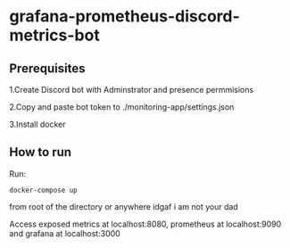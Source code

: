 # grafana-prometheus-discord-metrics-bot
 
## Prerequisites

1.Create Discord bot with Adminstrator and presence permmisions

2.Copy and paste bot token to ./monitoring-app/settings.json

3.Install docker

## How to run
Run:
```
docker-compose up
```
from root of the directory or anywhere idgaf i am not your dad

Access exposed metrics at localhost:8080, prometheus at localhost:9090 and grafana at localhost:3000
